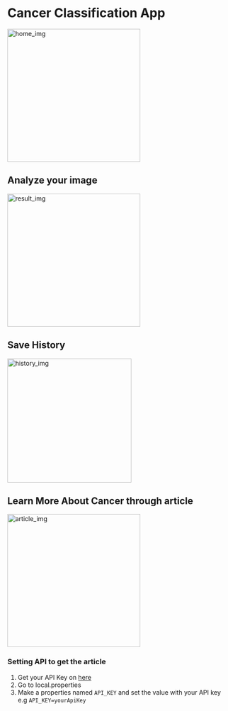 # Cancer Classification App

<img src="https://github.com/user-attachments/assets/fbe28b85-df82-421b-9564-09e01f884d16" alt="home_img" height="300"/>

## Analyze your image
<img src="https://github.com/user-attachments/assets/b3338e69-d6b7-4da4-ab15-509f90fa0094" alt="result_img" height="300"/>

## Save History
<img src="https://github.com/user-attachments/assets/42c1b9f0-2ec7-4c36-adff-fb7e11989efe" alt="history_img" width="280"/>

## Learn More About Cancer through article
<img src="https://github.com/user-attachments/assets/f63b5534-9d82-4af2-9ea2-49f1d4416657" alt="article_img" height="300"/>

### Setting API to get the article

1. Get your API Key on [here](https://newsapi.org/s/indonesia-health-news-api)
2. Go to local.properties
3. Make a properties named `API_KEY` and set the value with your API key e.g `API_KEY=yourApiKey`
